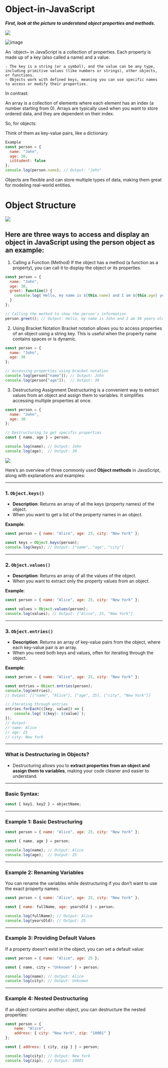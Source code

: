 # Object-in-JavaScript

***First, look at the picture to understand object properties and methods.***

<img src="https://miro.medium.com/v2/resize:fit:1400/1*_3XepNDk6wDs18gvzeOHVA.jpeg">


![image](https://github.com/user-attachments/assets/ef314f1d-b11e-44c9-a3c6-fb23aca2900d)


An `object~ in JavaScript is a collection of properties. Each property is made up of a key (also called a name) and a value.

    - The key is a string (or a symbol), and the value can be any type, including primitive values (like numbers or strings), other objects, or functions. 
    - Objects work with defined keys, meaning you can use specific names to access or modify their properties.


In contrast:

An array is a collection of elements where each element has an index (a number starting from 0). Arrays are typically used when you want to store ordered data, and they are dependent on their index.


So, for objects:

Think of them as key-value pairs, like a dictionary.
```js
Example
const person = {
  name: "John",
  age: 30,
  isStudent: false
};
console.log(person.name); // Output: "John"
```
Objects are flexible and can store multiple types of data, making them great for modeling real-world entities.


# Object Structure
<img src="https://miro.medium.com/v2/resize:fit:720/1*IlP9iTPaGkx4PWYwHejDGw.png">



## Here are three ways to access and display an object in JavaScript using the person object as an example:

1. Calling a Function (Method)
If the object has a method (a function as a property), you can call it to display the object or its properties.
```js
const person = {
  name: "John",
  age: 30,
  greet: function() {
    console.log(`Hello, my name is ${this.name} and I am ${this.age} years old.`);
  }
};

// Calling the method to show the person's information
person.greet(); // Output: Hello, my name is John and I am 30 years old.
```

2. Using Bracket Notation
Bracket notation allows you to access properties of an object using a string key. This is useful when the property name contains spaces or is dynamic.
```js
const person = {
  name: "John",
  age: 30
};

// Accessing properties using bracket notation
console.log(person["name"]); // Output: John
console.log(person["age"]);  // Output: 30
```

3. Destructuring Assignment
Destructuring is a convenient way to extract values from an object and assign them to variables. It simplifies accessing multiple properties at once.
```js
const person = {
  name: "John",
  age: 30
};

// Destructuring to get specific properties
const { name, age } = person;

console.log(name); // Output: John
console.log(age);  // Output: 30
```



<img src="https://i.ytimg.com/vi/kX5NyqXtl6Y/maxresdefault.jpg">


Here’s an overview of three commonly used **Object methods** in JavaScript, along with explanations and examples:

---

### 1. **`Object.keys()`**
- **Description**: Returns an array of all the keys (property names) of the object.
- When you want to get a list of the property names in an object.

**Example**:
```javascript
const person = { name: "Alice", age: 25, city: "New York" };

const keys = Object.keys(person);
console.log(keys); // Output: ["name", "age", "city"]
```

---

### 2. **`Object.values()`**
- **Description**: Returns an array of all the values of the object.
- When you want to extract only the property values from an object.

**Example**:
```javascript
const person = { name: "Alice", age: 25, city: "New York" };

const values = Object.values(person);
console.log(values); // Output: ["Alice", 25, "New York"]
```

---

### 3. **`Object.entries()`**
- **Description**: Returns an array of key-value pairs from the object, where each key-value pair is an array.
- When you need both keys and values, often for iterating through the object.

**Example**:
```javascript
const person = { name: "Alice", age: 25, city: "New York" };

const entries = Object.entries(person);
console.log(entries); 
// Output: [["name", "Alice"], ["age", 25], ["city", "New York"]]

// Iterating through entries
entries.forEach(([key, value]) => {
    console.log(`${key}: ${value}`);
});
// Output:
// name: Alice
// age: 25
// city: New York
```

---


### **What is Destructuring in Objects?**
- Destructuring allows you to **extract properties from an object and assign them to variables**, making your code cleaner and easier to understand.

---

### **Basic Syntax**:
```javascript
const { key1, key2 } = objectName;
```

---

### **Example 1: Basic Destructuring**
```javascript
const person = { name: "Alice", age: 25, city: "New York" };

const { name, age } = person;

console.log(name); // Output: Alice
console.log(age);  // Output: 25
```

---

### **Example 2: Renaming Variables**
You can rename the variables while destructuring if you don’t want to use the exact property names:
```javascript
const person = { name: "Alice", age: 25, city: "New York" };

const { name: fullName, age: yearsOld } = person;

console.log(fullName); // Output: Alice
console.log(yearsOld); // Output: 25
```

---

### **Example 3: Providing Default Values**
If a property doesn’t exist in the object, you can set a default value:
```javascript
const person = { name: "Alice", age: 25 };

const { name, city = "Unknown" } = person;

console.log(name); // Output: Alice
console.log(city); // Output: Unknown
```

---

### **Example 4: Nested Destructuring**
If an object contains another object, you can destructure the nested properties:
```javascript
const person = { 
    name: "Alice", 
    address: { city: "New York", zip: "10001" } 
};

const { address: { city, zip } } = person;

console.log(city); // Output: New York
console.log(zip);  // Output: 10001
```

